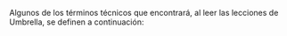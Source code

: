 [Title]: # (Sobre Umbrella)
[Order]: # (0)

Algunos de los términos técnicos que encontrará, al leer las lecciones de Umbrella, se definen a continuación: